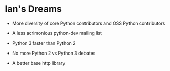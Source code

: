 # Ian's Dreams

- More diversity of core Python contributors and OSS Python contributors

- A less acrimonious python-dev mailing list

- Python 3 faster than Python 2

- No more Python 2 vs Python 3 debates

- A better base http library
